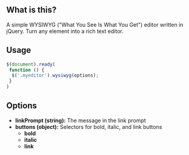 ## What is this?

A simple WYSIWYG ("What You See Is What You Get") editor written in jQuery.  Turn any element into a rich text editor.

## Usage

```javascript
$(document).ready(
 function () {
  $('.myeditor').wysiwyg(options); 
 } 
)
```

## Options
* __linkPrompt (string):__ The message in the link prompt
* __buttons (object):__ Selectors for bold, italic, and link buttons
	* __bold__
	* __italic__
	* __link__